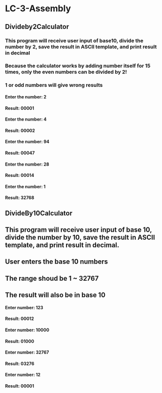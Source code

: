 # LC-3-Assembly

## Divideby2Calculator 
### This program will receive user input of base10, divide the number by 2, save the result in ASCII template, and print result in decimal 

### Because the calculator works by adding number itself for 15 times, only the even numbers can be divided by 2!
### 1 or odd numbers will give wrong results 


#### Enter the number: 2
#### Result: 00001 

#### Enter the number: 4
#### Result: 00002 

#### Enter the number: 94 
#### Result: 00047 

#### Enter the number: 28 
#### Result: 00014 

#### Enter the number: 1
#### Result: 32768



## DivideBy10Calculator 
## This program will receive user input of base 10, divide the number by 10, save the result in ASCII template, and print result in decimal.


## User enters the base 10 numbers 

## The range shoud be 1 ~ 32767 

## The result will also be in base 10 

#### Enter number: 123 
#### Result: 00012 

#### Enter number: 10000
#### Result: 01000 

#### Enter number: 32767 
#### Result: 03276 

#### Enter number: 12 
#### Result: 00001

  
